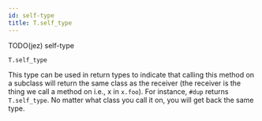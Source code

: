 ```yaml
---
id: self-type
title: T.self_type
---
```


TODO(jez) self-type

```
T.self_type
```

This type can be used in return types to indicate that calling this method on a
subclass will return the same class as the receiver (the receiver is the thing
we call a method on i.e., x in `x.foo`). For instance, `#dup` returns
`T.self_type`. No matter what class you call it on, you will get back the same
type.
